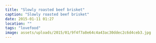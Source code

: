 ```yaml
---
title: "Slowly roasted beef brisket"
caption: "Slowly roasted beef brisket"
date: 2015-01-11 01:27
location: ""
tags: "lovefood"
image: assets/uploads/2015/01/9f4f7a8e64c4a43ac30ddec2c6d4ceb3.jpg
---
```

